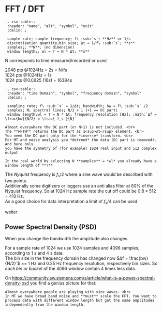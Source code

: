 # FFT / DFT

```{eval-rst}
.. csv-table::
 :header: "name", "alt", "symbol", "unit"
 :delim: ;

 sample rate; sample frequency; f\ :sub:`s`; **Hz** or 1/s
 discretization quantity;bin size; Δt = 1/f\ :sub:`s`; **s**
 samples;; **N**; (no dimension)
 window length;; wl = T = N * Δt; **s**

```

N corresponds to time measured/recorded or used

2048 pts @1024Hz = 2s = N/fs <br>
1024 pts @1024Hz = 1s <br>
1024 pts @0.0625 (16s) = 16384s <br>

```{eval-rst}
.. csv-table::
 :header: "time Domain", "symbol", "frequency domain", "symbol"
 :delim: ;

 sampling rate; f\ :sub:`s` = 1/Δt; bandwidth; bw = f\ :sub:`s` /2
 samples; N; spectral lines; N/2 + 1 (+1 == DC part)
 window length;wl = T = N * Δt; frequency resolution [Hz]; :math:`Δf = \frac{bw}{N/2} = \frac{ f_s }{N}`
```


```{warning}
Almost everywhere the DC part (or N+1) is not included. <br>
The **FFTW** returns the DC part as 1<sup>st</sup> element. <br>
You need the DC part only for the *inverse* transform. <br>
For MT and noise analysis you *detrend* the data (DC part is removed). And here only
you have the symmetry of (for example) 1024 real input and 512 complex output
```

```{note}
In the real world by selecting N **samples** = *wl* you already have a window length of **T**
```

The *Nyquist* frequency is $f_s /2$ where a sine wave would be described with two points. <br>
Additionally some digitizers or loggers use an anti alias filter at 80% of the Nyquist frequency.
So at 1024 Hz sample rate the cut off could be 0.8 * 512 = 410 Hz. <br>
As a good choice for data interpretation a limit of  $f_s / 4$ can be used

weiter

## Power Spectral Density (PSD)

When you change the bandwidth the amplitude also changes.

For a sample rate of 1024 we use 1024 samples and 4096 samples, according to 1 s and 4 s data. <br>
The bin size in the frequency domain has changed now $Δf = \frac{bw}{N/2}`$ == 1 Hz and 0.25 Hz
frequency resolution, respectively bin sizes. So *each bin or bucket* of the 4096 window contain 4 times less data.

On <https://community.sw.siemens.com/s/article/what-is-a-power-spectral-density-psd> you find a genius picture for that:

```{warning}
Almost everywhere people are playing with sine waves. <br>
In MT we have broad band noise and **must** scale the FFT. You want to process data with different window length but get the same amplitudes independently from the window length.
```

